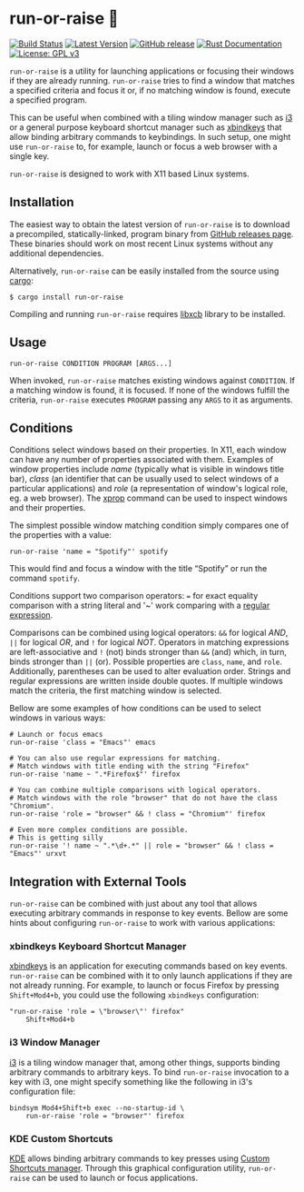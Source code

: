 # run-or-raise 🏃‍

[![Build Status](https://travis-ci.org/Soft/run-or-raise.svg?branch=master)](https://travis-ci.org/Soft/run-or-raise)
[![Latest Version](https://img.shields.io/crates/v/run-or-raise.svg)](https://crates.io/crates/run-or-raise)
[![GitHub release](https://img.shields.io/github/release/Soft/run-or-raise.svg)](https://github.com/Soft/run-or-raise/releases)
[![Rust Documentation](https://img.shields.io/badge/api-rustdoc-blue.svg)](https://docs.rs/crate/run-or-raise)
[![License: GPL v3](https://img.shields.io/badge/License-GPL%20v3-blue.svg)](https://www.gnu.org/licenses/gpl-3.0)

`run-or-raise` is a utility for launching applications or focusing their windows
if they are already running. `run-or-raise` tries to find a window that matches
a specified criteria and focus it or, if no matching window is found, execute a
specified program.

This can be useful when combined with a tiling window manager such as
[i3](https://i3wm.org) or a general purpose keyboard shortcut manager such as
[xbindkeys](http://www.nongnu.org/xbindkeys/) that allow binding arbitrary
commands to keybindings. In such setup, one might use `run-or-raise` to, for
example, launch or focus a web browser with a single key.

`run-or-raise` is designed to work with X11 based Linux systems.

## Installation

The easiest way to obtain the latest version of `run-or-raise` is to download a
precompiled, statically-linked, program binary from [GitHub releases
page](https://github.com/Soft/run-or-raise/releases). These binaries should work
on most recent Linux systems without any additional dependencies.

Alternatively, `run-or-raise` can be easily installed from the source using
[cargo](https://doc.rust-lang.org/cargo/index.html):

``` shell
$ cargo install run-or-raise
```

Compiling and running `run-or-raise` requires [libxcb](https://xcb.freedesktop.org)
library to be installed.

## Usage

``` text
run-or-raise CONDITION PROGRAM [ARGS...]
```

When invoked, `run-or-raise` matches existing windows against `CONDITION`. If a
matching window is found, it is focused. If none of the windows fulfill the
criteria, `run-or-raise` executes `PROGRAM` passing any `ARGS` to it as
arguments.

## Conditions

Conditions select windows based on their properties. In X11, each window can
have any number of properties associated with them. Examples of window
properties include *name* (typically what is visible in windows title bar),
*class* (an identifier that can be usually used to select windows of a
particular applications) and *role* (a representation of window's logical role,
eg. a web browser). The [xprop](https://www.x.org/releases/X11R7.5/doc/man/man1/xprop.1.html)
command can be used to inspect windows and their properties.

The simplest possible window matching condition simply compares one of the
properties with a value:

``` shell
run-or-raise 'name = "Spotify"' spotify
```

This would find and focus a window with the title “Spotify” or run the command
`spotify`.

Conditions support two comparison operators: `=` for exact equality comparison
with a string literal and '~' work comparing with a
[regular expression](https://en.wikipedia.org/wiki/Regular_expression).

Comparisons can be combined using logical operators: `&&` for logical *AND*,
`||` for logical *OR*, and `!` for logical *NOT*. Operators in matching
expressions are left-associative and `!` (not) binds stronger than `&&` (and)
which, in turn, binds stronger than `||` (or). Possible properties are `class`,
`name`, and `role`. Additionally, parentheses can be used to alter evaluation
order. Strings and regular expressions are written inside double quotes. If
multiple windows match the criteria, the first matching window is selected.

Bellow are some examples of how conditions can be used to select windows in
various ways:

``` shell
# Launch or focus emacs
run-or-raise 'class = "Emacs"' emacs

# You can also use regular expressions for matching.
# Match windows with title ending with the string "Firefox"
run-or-raise 'name ~ ".*Firefox$"' firefox

# You can combine multiple comparisons with logical operators.
# Match windows with the role "browser" that do not have the class "Chromium".
run-or-raise 'role = "browser" && ! class = "Chromium"' firefox

# Even more complex conditions are possible.
# This is getting silly
run-or-raise '! name ~ ".*\d+.*" || role = "browser" && ! class = "Emacs"' urxvt
```

## Integration with External Tools

`run-or-raise` can be combined with just about any tool that allows executing
arbitrary commands in response to key events. Bellow are some hints about
configuring `run-or-raise` to work with various applications:

### xbindkeys Keyboard Shortcut Manager

[xbindkeys](http://www.nongnu.org/xbindkeys/) is an application for executing
commands based on key events. `run-or-raise` can be combined with it to only
launch applications if they are not already running. For example, to launch or
focus Firefox by pressing `Shift+Mod4+b`, you could use the following
`xbindkeys` configuration:

``` shell
"run-or-raise 'role = \"browser\"' firefox"
	Shift+Mod4+b
```

### i3 Window Manager

[i3](https://i3wm.org) is a tiling window manager that, among other things,
supports binding arbitrary commands to arbitrary keys. To bind `run-or-raise`
invocation to a key with i3, one might specify something like the following in
i3's configuration file:

``` shell
bindsym Mod4+Shift+b exec --no-startup-id \
	run-or-raise 'role = "browser"' firefox
```

### KDE Custom Shortcuts

[KDE](https://www.kde.org) allows binding arbitrary commands to key presses
using [Custom Shortcuts manager](https://docs.kde.org/trunk5/en/kde-workspace/kcontrol/khotkeys/index.html#intro).
Through this graphical configuration utility, `run-or-raise` can be used to
launch or focus applications.
